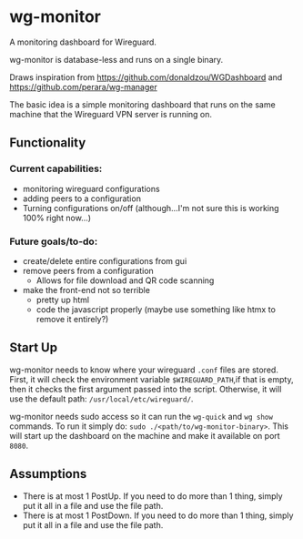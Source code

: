 # wg-monitor
A monitoring dashboard for Wireguard.

wg-monitor is database-less and runs on a single binary. 

Draws inspiration from https://github.com/donaldzou/WGDashboard and https://github.com/perara/wg-manager

The basic idea is a simple monitoring dashboard that runs on the same machine that the Wireguard VPN server is running on.

## Functionality
### Current capabilities:

- monitoring wireguard configurations
- adding peers to a configuration
- Turning configurations on/off (although...I'm not sure this is working 100% right now...)  
 
### Future goals/to-do:
- create/delete entire configurations from gui
- remove peers from a configuration
    - Allows for file download and QR code scanning
- make the front-end not so terrible 
    - pretty up html
    - code the javascript properly (maybe use something like htmx to remove it entirely?)   

## Start Up

wg-monitor needs to know where your wireguard `.conf` files are stored. First, it will check the environment variable `$WIREGUARD_PATH`,if that is empty, then it checks the first argument passed into the script. Otherwise, it will use the default path: `/usr/local/etc/wireguard/`. 

wg-monitor needs sudo access so it can run the `wg-quick` and `wg show` commands.
To run it simply do: `sudo ./<path/to/wg-monitor-binary>`. This will start up the dashboard on the machine and make it available on port `8080`. 

## Assumptions
- There is at most 1 PostUp. If you need to do more than 1 thing, simply put it all in a file and use the file path.
- There is at most 1 PostDown. If you need to do more than 1 thing, simply put it all in a file and use the file path.